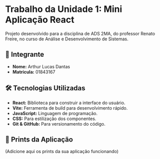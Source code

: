 # Trabalho da Unidade 1: Mini Aplicação React

Projeto desenvolvido para a disciplina de ADS 2MA, do professor Renato Freire, no curso de Análise e Desenvolvimento de Sistemas.

## 🚀 Integrante

- **Nome:** Arthur Lucas Dantas
- **Matrícula:** 01843167 

## 🛠️ Tecnologias Utilizadas

- **React:** Biblioteca para construir a interface do usuário.
- **Vite:** Ferramenta de build para desenvolvimento rápido.
- **JavaScript:** Linguagem de programação.
- **CSS:** Para estilização dos componentes.
- **Git & GitHub:** Para versionamento do código.

## 📸 Prints da Aplicação

(Adicione aqui os prints da sua aplicação funcionando)